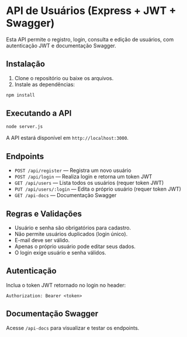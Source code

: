 # API de Usuários (Express + JWT + Swagger)

Esta API permite o registro, login, consulta e edição de usuários, com autenticação JWT e documentação Swagger.

## Instalação

1. Clone o repositório ou baixe os arquivos.
2. Instale as dependências:

```bash
npm install
```

## Executando a API

```bash
node server.js
```

A API estará disponível em `http://localhost:3000`.

## Endpoints

- `POST /api/register` — Registra um novo usuário
- `POST /api/login` — Realiza login e retorna um token JWT
- `GET /api/users` — Lista todos os usuários (requer token JWT)
- `PUT /api/users/:login` — Edita o próprio usuário (requer token JWT)
- `GET /api-docs` — Documentação Swagger

## Regras e Validações

- Usuário e senha são obrigatórios para cadastro.
- Não permite usuários duplicados (login único).
- E-mail deve ser válido.
- Apenas o próprio usuário pode editar seus dados.
- O login exige usuário e senha válidos.

## Autenticação

Inclua o token JWT retornado no login no header:

```
Authorization: Bearer <token>
```

## Documentação Swagger

Acesse `/api-docs` para visualizar e testar os endpoints.
